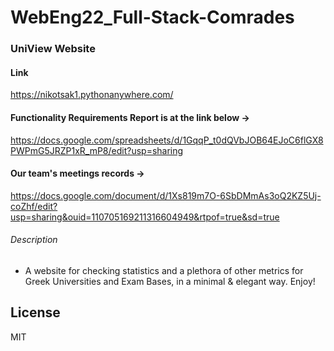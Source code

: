 # WebEng22_Full-Stack-Comrades

### UniView Website

#### Link 
https://nikotsak1.pythonanywhere.com/

#### Functionality Requirements Report is at the link below -> 
https://docs.google.com/spreadsheets/d/1GqqP_t0dQVbJOB64EJoC6flGX8PWPmG5JRZP1xR_mP8/edit?usp=sharing

#### Our team's meetings records ->
https://docs.google.com/document/d/1Xs819m7O-6SbDMmAs3oQ2KZ5Uj-coZhf/edit?usp=sharing&ouid=110705169211316604949&rtpof=true&sd=true


###### Description
- A website for checking statistics and a plethora of other metrics for Greek Universities and Exam Bases, in a minimal & elegant way. Enjoy!

## License

MIT

